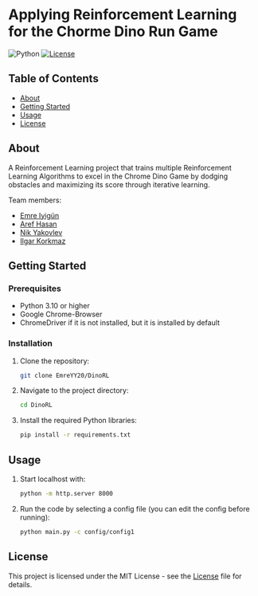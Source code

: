 # Applying Reinforcement Learning for the Chorme Dino Run Game

![Python](https://img.shields.io/badge/python-3670A0?style=for-the-badge&logo=python&logoColor=ffdd54)
[![License](https://img.shields.io/badge/license-MIT-blue.svg)](LICENSE)
## Table of Contents

- [About](#about)
- [Getting Started](#getting-started)
- [Usage](#usage)
- [License](#license)

## About

A Reinforcement Learning project that trains multiple Reinforcement Learning Algorithms to excel in the Chrome Dino Game by dodging obstacles and maximizing its score through iterative learning.

Team members:
- [Emre Iyigün](https://github.com/EmreYY20) 
- [Aref Hasan](https://github.com/aref-hasan) 
- [Nik Yakovlev](https://github.com/nikyak10)
- [Ilgar Korkmaz](https://github.com/ilgark)

## Getting Started

### Prerequisites

- Python 3.10 or higher
- Google Chrome-Browser
- ChromeDriver if it is not installed, but it is installed by default

### Installation

1. Clone the repository:

   ```bash
   git clone EmreYY20/DinoRL

2. Navigate to the project directory:
   ```bash
   cd DinoRL

3. Install the required Python libraries:
   ```bash
   pip install -r requirements.txt

## Usage

1. Start localhost with:

   ```bash
   python -m http.server 8000
   ```

2. Run the code by selecting a config file (you can edit the config before running):

   ```bash
   python main.py -c config/config1
   ```

## License
This project is licensed under the MIT License - see the [License](LICENSE) file for details. 
